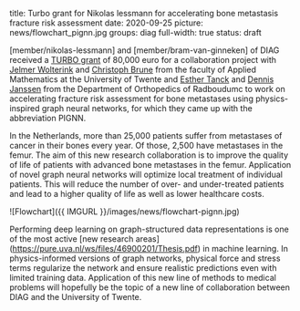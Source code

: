 title: Turbo grant for Nikolas lessmann for accelerating bone metastasis fracture risk assessment 
date: 2020-09-25
picture: news/flowchart_pignn.jpg
groups: diag
full-width: true
status: draft

[member/nikolas-lessmann] and [member/bram-van-ginneken] of DIAG received a [TURBO grant](https://www.radboudumc.nl/nieuws/2020/vier-turbo-grants-voor-medisch-technisch-onderzoek) of 80,000 euro for a collaboration project with [Jelmer Wolterink](https://people.utwente.nl/j.m.wolterink) and [Christoph Brune](https://people.utwente.nl/c.brune) from the faculty of Applied Mathematics at the University of Twente and [Esther Tanck](https://www.radboudumc.nl/en/people/esther-tanck) and [Dennis Janssen](https://www.radboudumc.nl/en/people/dennis-janssen) from the Department of Orthopedics of Radboudumc to work on accelerating fracture risk assessment for bone metastases using physics-inspired graph neural networks, for which they came up with the abbreviation PIGNN.

In the Netherlands, more than 25,000 patients suffer from metastases of cancer in their bones every year. Of those, 2,500 have metastases in the femur. The aim of this new research collaboration is to improve the quality of life of patients with advanced bone metastases in the femur. Application of novel graph neural networks will optimize local treatment of individual patients. This will reduce the number of over- and under-treated patients and lead to a higher quality of life as well as lower healthcare costs.

![Flowchart]({{ IMGURL }}/images/news/flowchart-pignn.jpg)

Performing deep learning on graph-structured data representations is one of the most active [new research areas] (https://pure.uva.nl/ws/files/46900201/Thesis.pdf) in machine learning. In physics-informed versions of graph networks, physical force and stress terms regularize the network and ensure realistic predictions even with limited training data. Application of this new line of methods to medical problems will hopefully be the topic of a new line of collaboration between DIAG and the University of Twente. 
